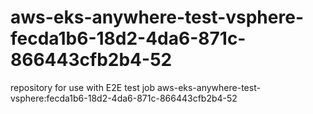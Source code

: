 # aws-eks-anywhere-test-vsphere-fecda1b6-18d2-4da6-871c-866443cfb2b4-52
repository for use with E2E test job aws-eks-anywhere-test-vsphere:fecda1b6-18d2-4da6-871c-866443cfb2b4-52
